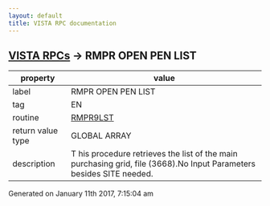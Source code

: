 ```yaml
---
layout: default
title: VISTA RPC documentation
---
```




## [VISTA RPCs](TableOfContent.md) &#8594; RMPR OPEN PEN LIST 

 property | value 
--- | --- 
 label | RMPR OPEN PEN LIST
 tag | EN
 routine | [RMPR9LST](http://code.osehra.org/dox/Routine_RMPR9LST_source.html)
 return value type | GLOBAL ARRAY
 description | T his procedure retrieves the list of the main purchasing grid, file (3668).No Input Parameters besides SITE needed.




 Generated on January 11th 2017, 7:15:04 am